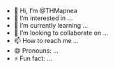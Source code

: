 - 👋 Hi, I’m @THMapnea
- 👀 I’m interested in ...
- 🌱 I’m currently learning ...
- 💞️ I’m looking to collaborate on ...
- 📫 How to reach me ...
- 😄 Pronouns: ...
- ⚡ Fun fact: ...

<!---
THMapnea/THMapnea is a ✨ special ✨ repository because its `README.md` (this file) appears on your GitHub profile.
You can click the Preview link to take a look at your changes.
--->
